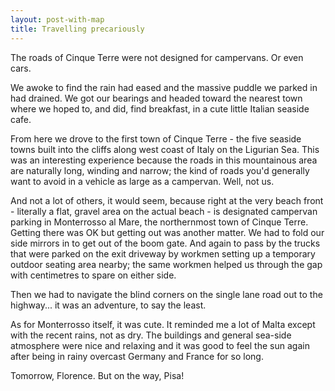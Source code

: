 ```yaml
---
layout: post-with-map
title: Travelling precariously
---
```


The roads of Cinque Terre were not designed for campervans. Or even cars.

We awoke to find the rain had eased and the massive puddle we parked in had drained. We got our bearings and headed toward the nearest town where we hoped to, and did, find breakfast, in a cute little Italian seaside cafe.

From here we drove to the first town of Cinque Terre - the five seaside towns built into the cliffs along west coast of Italy on the Ligurian Sea. This was an interesting experience because the roads in this mountainous area are naturally long, winding and narrow; the kind of roads you'd generally want to avoid in a vehicle as large as a campervan. Well, not us.

And not a lot of others, it would seem, because right at the very beach front - literally a flat, gravel area on the actual beach - is designated campervan parking in Monterrosso al Mare, the northernmost town of Cinque Terre. Getting there was OK but getting out was another matter. We had to fold our side mirrors in to get out of the boom gate. And again to pass by the trucks that were parked on the exit driveway by workmen setting up a temporary outdoor seating area nearby; the same workmen helped us through the gap with centimetres to spare on either side.

Then we had to navigate the blind corners on the single lane road out to the highway... it was an adventure, to say the least.

As for Monterrosso itself, it was cute. It reminded me a lot of Malta except with the recent rains, not as dry. The buildings and general sea-side atmosphere were nice and relaxing and it was good to feel the sun again after being in rainy overcast Germany and France for so long.

Tomorrow, Florence. But on the way, Pisa!
